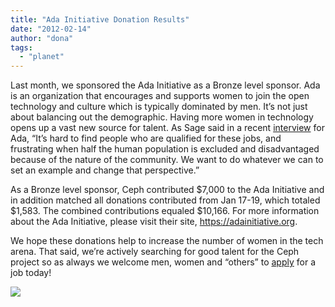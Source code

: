 ```yaml
---
title: "Ada Initiative Donation Results"
date: "2012-02-14"
author: "dona"
tags: 
  - "planet"
---
```


Last month, we sponsored the Ada Initiative as a Bronze level sponsor. Ada is an organization that encourages and supports women to join the open technology and culture which is typically dominated by men. It’s not just about balancing out the demographic. Having more women in technology opens up a vast new source for talent. As Sage said in a recent [interview](https://adainitiative.org/2012/01/interview-with-ceph-first-ada-initiative-bronze-sponsor/) for Ada, “It’s hard to find people who are qualified for these jobs, and frustrating when half the human population is excluded and disadvantaged because of the nature of the community. We want to do whatever we can to set an example and change that perspective.”

As a Bronze level sponsor, Ceph contributed $7,000 to the Ada Initiative and in addition matched all donations contributed from Jan 17-19, which totaled $1,583. The combined contributions equaled $10,166. For more information about the Ada Initiative, please visit their site, https://adainitiative.org.

We hope these donations help to increase the number of women in the tech arena. That said, we’re actively searching for good talent for the Ceph project so as always we welcome men, women and “others” to [apply](http://ceph.com/jobs) for a job today!

![](http://track.hubspot.com/__ptq.gif?a=268973&k=14&bu=http://ceph.com&r=http://ceph.com/community/ada-initiative-donation-results/&bvt=rss&p=wordpress)
